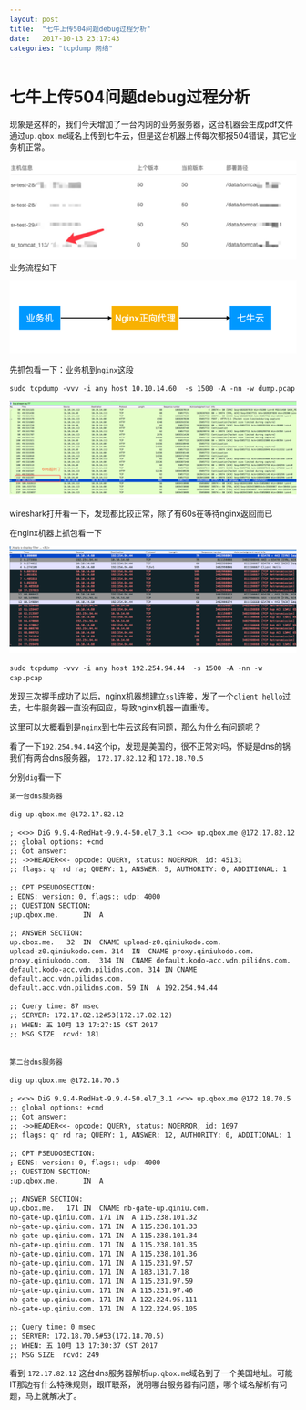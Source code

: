 ```yaml
---
layout: post
title:  "七牛上传504问题debug过程分析"
date:   2017-10-13 23:17:43
categories: "tcpdump 网络"
---
```

# 七牛上传504问题debug过程分析

现象是这样的，我们今天增加了一台内网的业务服务器，这台机器会生成pdf文件通过`up.qbox.me`域名上传到七牛云，但是这台机器上传每次都报504错误，其它业务机正常。

![](/images/qiniu-1.jpeg)
业务流程如下

![](/images/qiniu-2.png)

先抓包看一下：业务机到`nginx`这段

`sudo tcpdump -vvv -i any host 10.10.14.60  -s 1500 -A -nn -w dump.pcap`

![](/images/qiniu-3.jpeg)


wireshark打开看一下，发现都比较正常，除了有60s在等待nginx返回而已

在nginx机器上抓包看一下 

![](/images/qiniu-4.png)


`sudo tcpdump -vvv -i any host 192.254.94.44  -s 1500 -A -nn -w cap.pcap`

发现三次握手成功了以后，nginx机器想建立`ssl`连接，发了一个`client hello`过去，七牛服务器一直没有回应，导致nginx机器一直重传。

这里可以大概看到是`nginx`到七牛云这段有问题，那么为什么有问题呢？

看了一下`192.254.94.44`这个ip，发现是美国的，很不正常对吗，怀疑是dns的锅
我们有两台dns服务器， `172.17.82.12` 和 `172.18.70.5`

分别`dig`看一下

```
第一台dns服务器

dig up.qbox.me @172.17.82.12

; <<>> DiG 9.9.4-RedHat-9.9.4-50.el7_3.1 <<>> up.qbox.me @172.17.82.12
;; global options: +cmd
;; Got answer:
;; ->>HEADER<<- opcode: QUERY, status: NOERROR, id: 45131
;; flags: qr rd ra; QUERY: 1, ANSWER: 5, AUTHORITY: 0, ADDITIONAL: 1

;; OPT PSEUDOSECTION:
; EDNS: version: 0, flags:; udp: 4000
;; QUESTION SECTION:
;up.qbox.me.      IN  A

;; ANSWER SECTION:
up.qbox.me.   32  IN  CNAME upload-z0.qiniukodo.com.
upload-z0.qiniukodo.com. 314  IN  CNAME proxy.qiniukodo.com.
proxy.qiniukodo.com.  314 IN  CNAME default.kodo-acc.vdn.pilidns.com.
default.kodo-acc.vdn.pilidns.com. 314 IN CNAME  default.acc.vdn.pilidns.com.
default.acc.vdn.pilidns.com. 59 IN  A 192.254.94.44

;; Query time: 87 msec
;; SERVER: 172.17.82.12#53(172.17.82.12)
;; WHEN: 五 10月 13 17:27:15 CST 2017
;; MSG SIZE  rcvd: 181


第二台dns服务器

dig up.qbox.me @172.18.70.5

; <<>> DiG 9.9.4-RedHat-9.9.4-50.el7_3.1 <<>> up.qbox.me @172.18.70.5
;; global options: +cmd
;; Got answer:
;; ->>HEADER<<- opcode: QUERY, status: NOERROR, id: 1697
;; flags: qr rd ra; QUERY: 1, ANSWER: 12, AUTHORITY: 0, ADDITIONAL: 1

;; OPT PSEUDOSECTION:
; EDNS: version: 0, flags:; udp: 4000
;; QUESTION SECTION:
;up.qbox.me.      IN  A

;; ANSWER SECTION:
up.qbox.me.   171 IN  CNAME nb-gate-up.qiniu.com.
nb-gate-up.qiniu.com. 171 IN  A 115.238.101.32
nb-gate-up.qiniu.com. 171 IN  A 115.238.101.33
nb-gate-up.qiniu.com. 171 IN  A 115.238.101.34
nb-gate-up.qiniu.com. 171 IN  A 115.238.101.35
nb-gate-up.qiniu.com. 171 IN  A 115.238.101.36
nb-gate-up.qiniu.com. 171 IN  A 115.231.97.57
nb-gate-up.qiniu.com. 171 IN  A 183.131.7.18
nb-gate-up.qiniu.com. 171 IN  A 115.231.97.59
nb-gate-up.qiniu.com. 171 IN  A 115.231.97.46
nb-gate-up.qiniu.com. 171 IN  A 122.224.95.111
nb-gate-up.qiniu.com. 171 IN  A 122.224.95.105

;; Query time: 0 msec
;; SERVER: 172.18.70.5#53(172.18.70.5)
;; WHEN: 五 10月 13 17:30:37 CST 2017
;; MSG SIZE  rcvd: 249
```

看到 `172.17.82.12` 这台dns服务器解析`up.qbox.me`域名到了一个美国地址。可能IT那边有什么特殊规则，跟IT联系，说明哪台服务器有问题，哪个域名解析有问题，马上就解决了。


